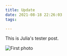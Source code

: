 ```yaml
---
title: Update
date: 2021-08-18 22:26:03
tags: 

---
```


This is Julia's tester post.

![First photo](Unknown.jpg)
